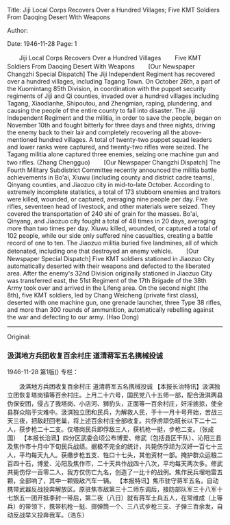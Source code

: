 Title: Jiji Local Corps Recovers Over a Hundred Villages; Five KMT Soldiers From Daoqing Desert With Weapons

Author:

Date: 1946-11-28
Page: 1

　　Jiji Local Corps Recovers Over a Hundred Villages
　　Five KMT Soldiers From Daoqing Desert With Weapons
　　[Our Newspaper Changzhi Special Dispatch] The Jiji Independent Regiment has recovered over a hundred villages, including Tagang Town. On October 26th, a part of the Kuomintang 85th Division, in coordination with the puppet security regiments of Jiji and Qi counties, invaded over a hundred villages including Tagang, Xiaodianhe, Shipoutou, and Zhengmian, raping, plundering, and causing the people of the entire county to fall into disaster. The Jiji Independent Regiment and the militia, in order to save the people, began on November 10th and fought bitterly for three days and three nights, driving the enemy back to their lair and completely recovering all the above-mentioned hundred villages. A total of twenty-two puppet squad leaders and lower ranks were captured, and twenty-two rifles were seized. The Tagang militia alone captured three enemies, seizing one machine gun and two rifles. (Zhang Chengguo)
　　[Our Newspaper Changzhi Dispatch] The Fourth Military Subdistrict Committee recently announced the militia battle achievements in Bo'ai, Xiuwu (including county and district cadre teams), Qinyang counties, and Jiaozuo city in mid-to-late October. According to extremely incomplete statistics, a total of 173 stubborn enemies and traitors were killed, wounded, or captured, averaging nine people per day. Five rifles, seventeen head of livestock, and other materials were seized. They covered the transportation of 240 shi of grain for the masses. Bo'ai, Qinyang, and Jiaozuo city fought a total of 48 times in 20 days, averaging more than two times per day. Xiuwu killed, wounded, or captured a total of 102 people, while our side only suffered nine casualties, creating a battle record of one to ten. The Jiaozuo militia buried five landmines, all of which detonated, including one that destroyed an enemy vehicle.
　　[Our Newspaper Special Dispatch] Five KMT soldiers stationed in Jiaozuo City automatically deserted with their weapons and defected to the liberated area. After the enemy's 32nd Division originally stationed in Jiaozuo City was transferred east, the 51st Regiment of the 17th Brigade of the 38th Army took over and arrived in the Lifeng area. On the second night (the 8th), five KMT soldiers, led by Chang Weicheng (private first class), deserted with one machine gun, one grenade launcher, three Type 38 rifles, and more than 300 rounds of ammunition, automatically rebelling against the war and defecting to our army. (Hao Dong)



<hr /> 

Original: 


### 汲淇地方兵团收复百余村庄  道清蒋军五名携械投诚

1946-11-28
第1版()
专栏：

　　汲淇地方兵团收复百余村庄
    道清蒋军五名携械投诚
    【本报长治特讯】汲淇独立团恢复塔岗镇等百余村庄。上月二十六号，国民党八十五师一部，配合汲淇两县伪保安团，侵占了我塔岗、小店河、狮豹头，正面等一百余村庄，奸淫掳掠，使全县群众陷于灾难中。汲淇独立团和民兵，为解救人民，于十一月十号开始，苦战三天三夜，把敌赶回老巢，将上述百余村庄全部收复。共俘虏顽伪班长以下二十二人，获步枪二十二支。仅塔岗民兵即俘敌三人，获机枪一挺，步枪二支。（张成国）
    【本报长治讯】四分区武委会顷公布博爱、修武（包括县区干队）、沁阳三县及焦作市十月中下旬民兵战绩。据极不完全的统计，共毙伤俘顽为汉奸一百七十三人，平均每天九人。获缴步枪五支、牲口十七头，其他资材一部。掩护群众运粮二百四十石，博爱、沁阳及焦作市，二十天共作战四十八次，平均每天两次多。修武共毙伤俘一百零二人，我方仅伤亡九名，创造了一比十的战例。焦作民兵埋地雷五颗，全部响了，其中一颗毁敌汽车一辆。
    【本报特讯】焦市驻守蒋军五名，自动携带武器反战投奔解放区。原驻焦市敌第三十二师东调后，接防部队军三十八军十七旅五一团开抵李封一带后，第二夜（八日）就有蒋军士兵五人，在常维成（上等兵）的带领下，携带机枪一挺、掷弹筒一个、三八式步枪三支、子弹三百余发，自动反战举义投奔我军。（浩东）
